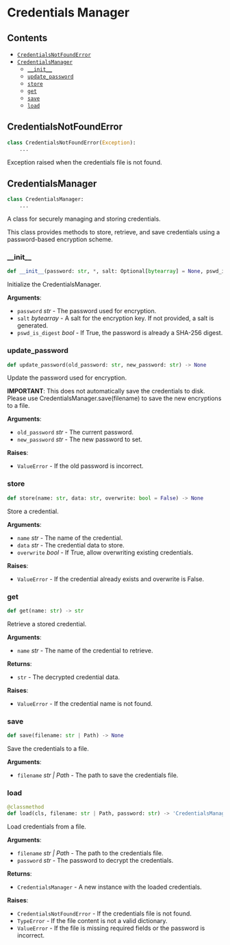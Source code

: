 # Credentials Manager

## Contents

- [`CredentialsNotFoundError`](#credentialsnotfounderror)
- [`CredentialsManager`](#credentialsmanager)
  - [`__init__`](#__init__)
  - [`update_password`](#update_password)
  - [`store`](#store)
  - [`get`](#get)
  - [`save`](#save)
  - [`load`](#load)

## CredentialsNotFoundError

```python
class CredentialsNotFoundError(Exception):
    ...
```

Exception raised when the credentials file is not found.

## CredentialsManager

```python
class CredentialsManager:
    ...
```

A class for securely managing and storing credentials.

This class provides methods to store, retrieve, and save credentials
using a password-based encryption scheme.

### \_\_init\_\_

```python
def __init__(password: str, *, salt: Optional[bytearray] = None, pswd_is_digest: bool = False)
```

Initialize the CredentialsManager.

**Arguments**:

- `password` _str_ - The password used for encryption.
- `salt` _bytearray_ - A salt for the encryption key.
  If not provided, a salt is generated.
- `pswd_is_digest` _bool_ - If True, the password is already
  a SHA-256 digest.

### update\_password

```python
def update_password(old_password: str, new_password: str) -> None
```

Update the password used for encryption.

**IMPORTANT**: This does not automatically save the credentials to disk.
Please use CredentialsManager.save(filename) to save the new
encryptions to a file.

**Arguments**:

- `old_password` _str_ - The current password.
- `new_password` _str_ - The new password to set.


**Raises**:

- `ValueError` - If the old password is incorrect.

### store

```python
def store(name: str, data: str, overwrite: bool = False) -> None
```

Store a credential.

**Arguments**:

- `name` _str_ - The name of the credential.
- `data` _str_ - The credential data to store.
- `overwrite` _bool_ - If True, allow overwriting existing credentials.


**Raises**:

- `ValueError` - If the credential already exists and overwrite is False.

### get

```python
def get(name: str) -> str
```

Retrieve a stored credential.

**Arguments**:

- `name` _str_ - The name of the credential to retrieve.


**Returns**:

- `str` - The decrypted credential data.


**Raises**:

- `ValueError` - If the credential name is not found.

<a id="credentials_manager.CredentialsManager.save"></a>

### save

```python
def save(filename: str | Path) -> None
```

Save the credentials to a file.

**Arguments**:

- `filename` _str | Path_ - The path to save the credentials file.

### load

```python
@classmethod
def load(cls, filename: str | Path, password: str) -> 'CredentialsManager'
```

Load credentials from a file.

**Arguments**:

- `filename` _str | Path_ - The path to the credentials file.
- `password` _str_ - The password to decrypt the credentials.


**Returns**:

- `CredentialsManager` - A new instance with the loaded credentials.


**Raises**:

- `CredentialsNotFoundError` - If the credentials file is not found.
- `TypeError` - If the file content is not a valid dictionary.
- `ValueError` - If the file is missing required fields or the password
  is incorrect.
